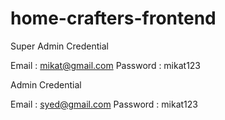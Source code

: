 # home-crafters-frontend

Super Admin Credential 
 
 Email : mikat@gmail.com
 Password : mikat123

 Admin Credential 

 Email : syed@gmail.com
 Password : mikat123


